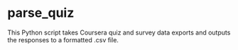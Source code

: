 parse_quiz
==========

This Python script takes Coursera quiz and survey data exports and outputs the responses to a formatted .csv file.
